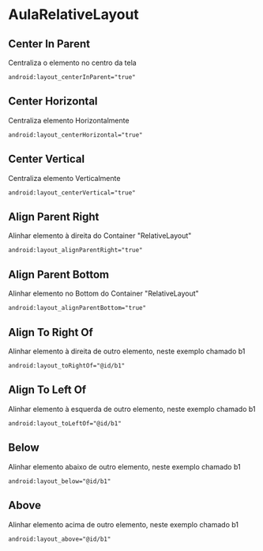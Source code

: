 # AulaRelativeLayout

## Center In Parent
Centraliza o elemento no centro da tela
```
android:layout_centerInParent="true"
```
## Center Horizontal
Centraliza elemento Horizontalmente
```
android:layout_centerHorizontal="true"
```
## Center Vertical
Centraliza elemento Verticalmente
```
android:layout_centerVertical="true"
```
## Align Parent Right
Alinhar elemento à direita do Container "RelativeLayout"
```
android:layout_alignParentRight="true"
```
## Align Parent Bottom
Alinhar elemento no Bottom do Container "RelativeLayout"
```
android:layout_alignParentBottom="true"
```
## Align To Right Of
Alinhar elemento à direita de outro elemento, neste exemplo chamado b1
```
android:layout_toRightOf="@id/b1"
```
## Align To Left Of
Alinhar elemento à esquerda de outro elemento, neste exemplo chamado b1
```
android:layout_toLeftOf="@id/b1"
```
## Below
Alinhar elemento abaixo de outro elemento, neste exemplo chamado b1
```
android:layout_below="@id/b1"
```
## Above
Alinhar elemento acima de outro elemento, neste exemplo chamado b1
```
android:layout_above="@id/b1"
```
